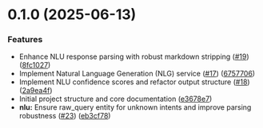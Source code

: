 # 0.1.0 (2025-06-13)


### Features

* Enhance NLU response parsing with robust markdown stripping ([#19](https://github.com/AppCarver/viki-va/issues/19)) ([8fc1027](https://github.com/AppCarver/viki-va/commit/8fc10279672b3c0216578204595936d89876a016))
* Implement Natural Language Generation (NLG) service ([#17](https://github.com/AppCarver/viki-va/issues/17)) ([6757706](https://github.com/AppCarver/viki-va/commit/675770697206ffc03fc87b85e1813fbd753e2c7d))
* Implement NLU confidence scores and refactor output structure ([#18](https://github.com/AppCarver/viki-va/issues/18)) ([2a9ea4f](https://github.com/AppCarver/viki-va/commit/2a9ea4f773298aa8d453fbaf41dbad94d1fdc484))
* Initial project structure and core documentation ([e3678e7](https://github.com/AppCarver/viki-va/commit/e3678e748e1fcd88ef03105a8fdfc239cfa4056e))
* **nlu:** Ensure raw_query entity for unknown intents and improve parsing robustness ([#23](https://github.com/AppCarver/viki-va/issues/23)) ([eb3cf78](https://github.com/AppCarver/viki-va/commit/eb3cf784b7f6c6bf8aff63194890be7081563a0d))



